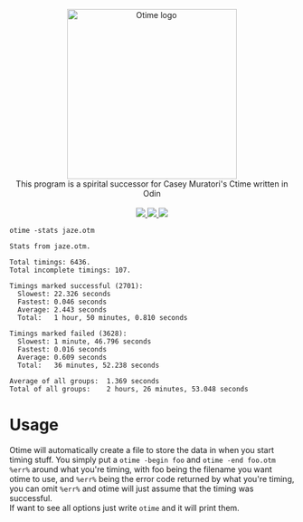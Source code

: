 <p align="center">
    <img src="https://otime.handmade.network/static/media/projects/dark-logo/otime.png?v=71663" alt="Otime logo" height=300px/>
    <br/>
    This program is a spirital successor for Casey Muratori's Ctime written in Odin
    <br/>
    <br/>
    <a href="https://github.com/ThisDrunkDane/otime/releases/latest">
        <img src="https://img.shields.io/github/release/thisdrunkdane/otime.svg">
    </a>
    <a href="https://github.com/ThisDrunkDane/otime/releases/latest">
        <img src="https://img.shields.io/badge/Platforms-Windows-green.svg">
    </a>
    <a href="https://github.com/ThisDrunkDane/otime/blob/master/LICENSE">
        <img src="https://img.shields.io/github/license/thisdrunkdane/otime.svg">
    </a>
</p>

```
otime -stats jaze.otm

Stats from jaze.otm.

Total timings: 6436.
Total incomplete timings: 107.

Timings marked successful (2701):
  Slowest: 22.326 seconds
  Fastest: 0.046 seconds
  Average: 2.443 seconds
  Total:   1 hour, 50 minutes, 0.810 seconds

Timings marked failed (3628):
  Slowest: 1 minute, 46.796 seconds
  Fastest: 0.016 seconds
  Average: 0.609 seconds
  Total:   36 minutes, 52.238 seconds

Average of all groups:  1.369 seconds
Total of all groups:    2 hours, 26 minutes, 53.048 seconds
```
# Usage
Otime will automatically create a file to store the data in when you start timing stuff.
You simply put a `otime -begin foo` and `otime -end foo.otm %err%` around what you're timing, with foo being the filename you want otime to use, and `%err%` being the error code returned by what you're timing, you can omit `%err%` and otime will just assume that the timing was successful.  
If want to see all options just write `otime` and it will print them.
